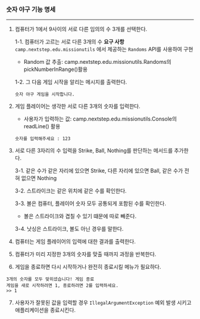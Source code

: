 ### 숫자 야구 기능 명세
- - -

1. 컴퓨터가 1에서 9사이의 서로 다른 임의의 수 3개를 선택한다.

   1-1. 컴퓨터가 고르는 서로 다른 3개의 수 **요구 사항**  <br>
   `camp.nextstep.edu.missionutils` 에서 제공하는 `Randoms` API를 사용하여 구현
   - Random 값 추출: camp.nextstep.edu.missionutils.Randoms의 pickNumberInRange()활용

   1-2. 그 다음 게임 시작을 알리는 메시지를 출력한다.
    ```text
    숫자 야구 게임을 시작합니다.
    ```

2. 게임 플레이어는 생각한 서로 다른 3개의 숫자를 입력한다.
   - 사용자가 입력하는 값: camp.nextstep.edu.missionutils.Console의 readLine() 활용

   ```text
   숫자를 입력해주세요 : 123
   ```


3. 서로 다른 3자리의 수 입력을 Strike, Ball, Nothing를 판단하는 메서드를 추가한다.

   3-1. 같은 수가 같은 자리에 있으면 Strike, 다른 자리에 있으면 Ball, 같은 수가 전혀 없으면 Nothing
   
   3-2. 스트라이크는 같은 위치에 같은 수를 확인한다.
   
   3-3. 볼은 컴퓨터, 플레이어 숫자 모두 공통되게 포함된 수를 확인한다.
      - 볼은 스트라이크와 겹칠 수 있기 떄문에 따로 빼준다.

   3-4. 낫싱은 스트라이크, 볼도 아닌 경우를 말한다.


4. 컴퓨터는 게임 플레이어의 입력에 대한 결과를 출력한다.


5. 컴퓨터가 미리 지정한 3개의 숫자를 맞출 때까지 과정을 반복한다.


6. 게임을 종료하면 다시 시작하거나 완전히 종료시킬 메뉴가 필요하다.

```text
3개의 숫자를 모두 맞히셨습니다! 게임 종료
게임을 새로 시작하려면 1, 종료하려면 2를 입력하세요.
>> 1
```

7. 사용자가 잘못된 값을 입력할 경우 `IllegalArgumentException` 예외 발생 시키고 애플리케이션을 종료시킨다.